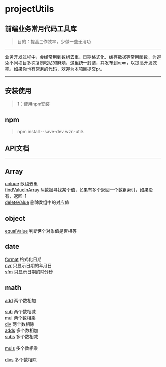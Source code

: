 # projectUtils
## 前端业务常用代码工具库
> 目的：提高工作效率，少做一些无用功
***
业务开发过程中，会经常用到数组去重、日期格式化、缓存数据等常用函数，为避免不同项目多次复制粘贴的麻烦，这里统一封装，并发布到npm，以提高开发效率。如果你也有常用的代码，欢迎为本项目提交pr。
***
## 安装使用
> 1：使用npm安装
## npm
> npm install --save-dev wzn-utils
## API文档
***
## Array<br>
[unique](https://github.com/ErnestWangZuNian/projectUtils/blob/master/src/module/array/index.js)     数组去重</br>
[findValueInArray](https://github.com/ErnestWangZuNian/projectUtils/blob/master/src/module/array/index.js)      从数据寻找某个值，如果有多个返回一个数组索引，如果没有，返回-1</br>
[deleteValue](https://github.com/ErnestWangZuNian/projectUtils/blob/master/src/module/array/index.js)     删除数组中的对应值</br>

## object
[equalValue](https://github.com/ErnestWangZuNian/projectUtils/blob/master/src/module/object/index.js)      判断两个对象值是否相等


## date
[format](https://github.com/ErnestWangZuNian/projectUtils/blob/master/src/module/date/index.js)      格式化日期</br>
[nyr](https://github.com/ErnestWangZuNian/projectUtils/blob/master/src/module/date/index.js)      只显示日期的年月日</br>
[sfm](https://github.com/ErnestWangZuNian/projectUtils/blob/master/src/module/date/index.js)      只显示日期的时分秒</br>
## math 
[add](https://github.com/ErnestWangZuNian/projectUtils/blob/master/src/module/math/index.js)      两个数相加</br>  
[sub](https://github.com/ErnestWangZuNian/projectUtils/blob/master/src/module/math/index.js)      两个数相减</br> 
[mul](https://github.com/ErnestWangZuNian/projectUtils/blob/master/src/module/math/index.js)      两个数相乘</br> 
[div](https://github.com/ErnestWangZuNian/projectUtils/blob/master/src/module/math/index.js)      两个数相除</br>
[adds](https://github.com/ErnestWangZuNian/projectUtils/blob/master/src/module/math/index.js)      多个数相加</br>
[subs](https://github.com/ErnestWangZuNian/projectUtils/blob/master/src/module/math/index.js)      多个数相减</br>  
[muls](https://github.com/ErnestWangZuNian/projectUtils/blob/master/src/module/math/index.js)      多个数相乘</br>  
[divs](https://github.com/ErnestWangZuNian/projectUtils/blob/master/src/module/math/index.js)      多个数相除</br>
  
  

